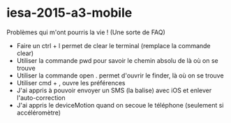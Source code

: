 # iesa-2015-a3-mobile

Problèmes qui m'ont pourris la vie ! (Une sorte de FAQ)

* Faire un ctrl + l permet de clear le terminal (remplace la commande clear)
* Utiliser la commande pwd pour savoir le chemin absolu de là où on se trouve
* Utiliser la commande open . permet d'ouvrir le finder, là où on se trouve
* Utiliser cmd + , ouvre les préférences
* J'ai appris à pouvoir envoyer un SMS (la balise) avec iOS et enlever l'auto-correction
* J'ai appris le deviceMotion quand on secoue le téléphone (seulement si accéléromètre)
